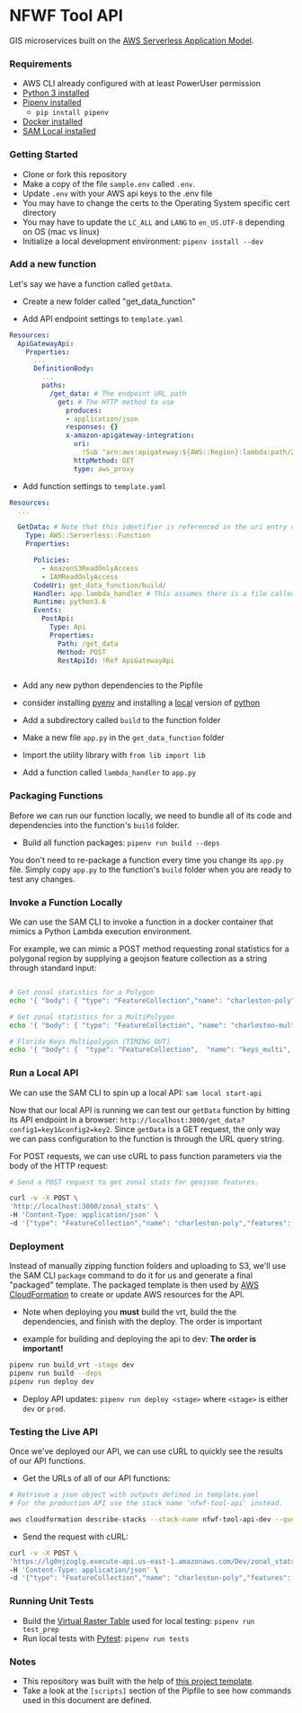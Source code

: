 # NFWF Tool API

GIS microservices built on the [AWS Serverless Application Model](https://docs.aws.amazon.com/lambda/latest/dg/serverless_app.html).

### Requirements

* AWS CLI already configured with at least PowerUser permission
* [Python 3 installed](https://www.python.org/downloads/)
* [Pipenv installed](https://github.com/pypa/pipenv)
    - `pip install pipenv`
* [Docker installed](https://www.docker.com/community-edition)
* [SAM Local installed](https://github.com/awslabs/aws-sam-local)


### Getting Started

* Clone or fork this repository
* Make a copy of the file `sample.env` called `.env`.  
* Update `.env` with your AWS api keys to the .env file
* You may have to change the certs to the Operating System specific cert directory
* You may have to update the `LC_ALL` and `LANG` to `en_US.UTF-8` depending on OS (mac vs linux)
* Initialize a local development environment: `pipenv install --dev`


### Add a new function

Let's say we have a function called `getData`.

* Create a new folder called "get_data_function"

* Add API endpoint settings to `template.yaml`

```yaml
Resources:
  ApiGatewayApi:
    Properties:
      ...
      DefinitionBody:
        ...
        paths:
          /get_data: # The endpoint URL path
            get: # The HTTP method to use
              produces:
              - application/json
              responses: {}
              x-amazon-apigateway-integration:
                uri:
                  !Sub "arn:aws:apigateway:${AWS::Region}:lambda:path/2015-03-31/functions/${GetData.Arn}/invocations"
                httpMethod: GET
                type: aws_proxy

```

* Add function settings to `template.yaml`

```yaml
Resources:
  ...

  GetData: # Note that this identifier is referenced in the uri entry of the API settings above
    Type: AWS::Serverless::Function
    Properties:

      Policies:
        - AmazonS3ReadOnlyAccess
        - IAMReadOnlyAccess
      CodeUri: get_data_function/build/
      Handler: app.lambda_handler # This assumes there is a file called app.py with a function lambda_handler
      Runtime: python3.6
      Events:
        PostApi:
          Type: Api
          Properties:
            Path: /get_data
            Method: POST
            RestApiId: !Ref ApiGatewayApi



```

* Add any new python dependencies to the Pipfile

* consider installing [pyenv](https://github.com/pyenv/pyenv#installation) and installing a [local](https://github.com/pyenv/pyenv/blob/master/COMMANDS.md#pyenv-local) version of [python](https://github.com/pyenv/pyenv/blob/master/COMMANDS.md#pyenv-install) 

* Add a subdirectory called `build` to the function folder

* Make a new file `app.py` in the `get_data_function` folder

* Import the utility library with `from lib import lib`

* Add a function called `lambda_handler` to `app.py`


### Packaging Functions  

Before we can run our function locally, we need to bundle all of its code and dependencies into the function's `build` folder.

* Build all function packages: `pipenv run build --deps`

You don't need to re-package a function every time you change its `app.py` file. Simply copy `app.py` to the function's `build` folder when you are ready to test any changes.


### Invoke a Function Locally

We can use the SAM CLI to invoke a function in a docker container that mimics a Python Lambda execution environment.

For example, we can mimic a POST method requesting zonal statistics for a polygonal region by supplying a geojson feature collection as a string through standard input:

```bash

# Get zonal statistics for a Polygon
echo '{ "body": { "type": "FeatureCollection","name": "charleston-poly","features": [{ "type": "Feature", "properties": { "id": null }, "geometry": { "type": "Polygon", "coordinates": [ [ [ -79.662208557128906, 32.920664249232836 ], [ -79.685039520263672, 32.930174118010605 ], [ -79.717311859130845, 32.906541649538447 ], [ -79.691219329833984, 32.895299602872463 ], [ -79.676971435546875, 32.902362080894527 ], [ -79.675083160400391, 32.909568110575655 ], [ -79.662208557128906, 32.920664249232836 ] ] ] } }]} }' | sam local invoke ZonalStatsFunction

# Get zonal statistics for a MultiPolygon
echo '{ "body": { "type": "FeatureCollection", "name": "charleston-multi-poly", "crs": { "type": "name", "properties": { "name": "urn:ogc:def:crs:OGC:1.3:CRS84" } }, "features": [{ "type": "Feature", "properties": { "id": null }, "geometry": { "type": "MultiPolygon", "coordinates": [ [ [ [-79.744316416802718, 32.918307771183919], [-79.758743269652271, 32.880394658156938], [-79.827024159455647, 32.910824100458811], [-79.793686860877372, 32.942719190317831], [-79.744316416802718, 32.918307771183919] ] ], [ [ [-79.662208557128906, 32.920664249232836], [-79.685039520263672, 32.930174118010605], [-79.717311859130845, 32.906541649538447], [-79.691219329833984, 32.895299602872463], [-79.676971435546875, 32.902362080894527], [-79.675083160400391, 32.909568110575655], [-79.662208557128906, 32.920664249232836] ] ] ] } }] }}' | sam local invoke ZonalStatsFunction

# Florida Keys Multipolygon (TIMING OUT)
echo '{ "body": {  "type": "FeatureCollection",  "name": "keys_multi",  "crs": {  "type": "name",  "properties": {  "name": "urn:ogc:def:crs:OGC:1.3:CRS84"  }  },  "features": [{  "type": "Feature",  "properties": {  "EZG_ID": 62145,  "prg_name": "Mote Marine Laboratory, Inc.",  "proj_name": "Florida Keys Coral Disease Response & Restoration Initiative",  "region": "Gulf",  "name": "Florida Keys Coral Disease Response & Restoration Initiative",  "id": 62145,  "area": 391374264.7,  "nfwf_proje": null,  "nfwf_pro_1": null,  "asset": null,  "threat": null,  "exposure": null,  "aquatic": null,  "terrestria": null,  "hubs": null,  "crit_infra": null,  "crit_facil": null,  "pop_densit": null,  "social_vul": null,  "drainage": null,  "erosion": null,  "floodprone": null,  "geostress": null,  "sea_level_": null,  "slope": null,  "storm_surg": null  },  "geometry": {  "type": "MultiPolygon",  "coordinates": [  [  [  [-81.302133056890256, 24.60695607607207],  [-81.808877441885357, 24.499532477742999],  [-81.815743897117486, 24.54326248601156],  [-81.306252930209197, 24.650648613252887],  [-81.302133056890256, 24.60695607607207]  ]  ],  [  [  [-80.10747716193147, 25.690925958783847],  [-80.167901966716897, 25.391066939726667],  [-80.209100697211582, 25.410915452360324],  [-80.155542347658283, 25.658745696291859],  [-80.10747716193147, 25.690925958783847]  ]  ]  ]  }  }] }}' | sam local invoke ZonalStatsFunction

```

### Run a Local API

We can use the SAM CLI to spin up a local API: `sam local start-api`

Now that our local API is running we can test our `getData` function by hitting its API endpoint in a browser: `http://localhost:3000/get_data?config1=key1&config2=key2`. Since `getData` is a GET request, the only way we can pass configuration to the function is through the URL query string.

For POST requests, we can use cURL to pass function parameters via the body of the HTTP request:

```bash
# Send a POST request to get zonal stats for geojson features.

curl -v -X POST \
'http://localhost:3000/zonal_stats' \
-H 'Content-Type: application/json' \
-d '{"type": "FeatureCollection","name": "charleston-poly","features": [{ "type": "Feature", "geometry": { "type": "Polygon", "coordinates": [ [ [ -79.662208557128906, 32.920664249232836 ], [ -79.685039520263672, 32.930174118010605 ], [ -79.717311859130845, 32.906541649538447 ], [ -79.691219329833984, 32.895299602872463 ], [ -79.676971435546875, 32.902362080894527 ], [ -79.675083160400391, 32.909568110575655 ], [ -79.662208557128906, 32.920664249232836 ] ] ] } }]}'
```


### Deployment

Instead of manually zipping function folders and uploading to S3, we'll use the SAM CLI `package` command to do it for us and generate a final "packaged" template. The packaged template is then used by [AWS CloudFormation](https://aws.amazon.com/cloudformation/) to create or update AWS resources for the API.

* Note when deploying you **must** build the vrt, build the the dependencies, and finish with the deploy.  The order is important

* example for building and deploying the api to dev: **The order is important!**
```bash
pipenv run build_vrt -stage dev
pipenv run build --deps
pipenv run deploy dev
```

* Deploy API updates: `pipenv run deploy <stage>` where `<stage>` is either `dev` or `prod`.


### Testing the Live API

Once we've deployed our API, we can use cURL to quickly see the results of our API functions.

* Get the URLs of all of our API functions:

```bash
# Retrieve a json object with outputs defined in template.yaml
# For the production API use the stack name 'nfwf-tool-api' instead.

aws cloudformation describe-stacks --stack-name nfwf-tool-api-dev --query 'Stacks[].Outputs'
```

* Send the request with cURL:

```bash
curl -v -X POST \
'https://lg0njzoglg.execute-api.us-east-1.amazonaws.com/Dev/zonal_stats' \
-H 'Content-Type: application/json' \
-d '{"type": "FeatureCollection","name": "charleston-poly","features": [{ "type": "Feature", "geometry": { "type": "Polygon", "coordinates": [ [ [ -79.662208557128906, 32.920664249232836 ], [ -79.685039520263672, 32.930174118010605 ], [ -79.717311859130845, 32.906541649538447 ], [ -79.691219329833984, 32.895299602872463 ], [ -79.676971435546875, 32.902362080894527 ], [ -79.675083160400391, 32.909568110575655 ], [ -79.662208557128906, 32.920664249232836 ] ] ] } }]}'
```


### Running Unit Tests

* Build the [Virtual Raster Table](https://www.gdal.org/gdal_vrttut.html) used for local testing: `pipenv run test_prep`
* Run local tests with [Pytest](https://docs.pytest.org/en/latest/): `pipenv run tests`


### Notes

- This repository was built with the help of [this project template](https://github.com/aws-samples/cookiecutter-aws-sam-python).
- Take a look at the `[scripts]` section of the Pipfile to see how commands used in this document are defined.
